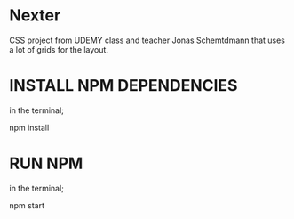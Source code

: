 # Nexter
 
CSS project from UDEMY class and teacher Jonas Schemtdmann that uses a lot of grids for the layout.

# INSTALL NPM DEPENDENCIES

in the terminal;

npm install

# RUN NPM

in the terminal;

npm start
